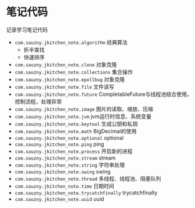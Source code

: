 # 笔记代码

记录学习笔记代码

- `com.sauzny.jkitchen_note.algorithm` 经典算法
  - 折半查找
  - 快速排序
- `com.sauzny.jkitchen_note.clone` 对象克隆
- `com.sauzny.jkitchen_note.collections` 集合操作
- `com.sauzny.jkitchen_note.epollbug` 对象克隆
- `com.sauzny.jkitchen_note.file` 文件读写
- `com.sauzny.jkitchen_note.future` CompletableFuture与线程池结合使用，控制流程，处理异常
- `com.sauzny.jkitchen_note.image` 图片的读取、缩放、压缩
- `com.sauzny.jkitchen_note.jvm` jvm运行时信息、系统变量
- `com.sauzny.jkitchen_note.keytool` 生成公钥和私钥
- `com.sauzny.jkitchen_note.math` BigDecimal的使用
- `com.sauzny.jkitchen_note.optional` optional
- `com.sauzny.jkitchen_note.ping` ping
- `com.sauzny.jkitchen_note.process` 开启新的进程
- `com.sauzny.jkitchen_note.stream` stream
- `com.sauzny.jkitchen_note.string` 字符串处理
- `com.sauzny.jkitchen_note.swing` swing
- `com.sauzny.jkitchen_note.thread` 多线程、线程池、阻塞队列
- `com.sauzny.jkitchen_note.time` 日期时间
- `com.sauzny.jkitchen_note.trycatchfinally` trycatchfinally
- `com.sauzny.jkitchen_note.uuid` uuid
